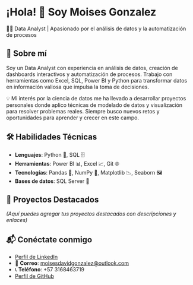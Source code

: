 # ¡Hola! 👋 Soy Moises Gonzalez

🧑‍💻 Data Analyst | Apasionado por el análisis de datos y la automatización de procesos

## 🌟 Sobre mí

Soy un Data Analyst con experiencia en análisis de datos, creación de dashboards interactivos y automatización de procesos. Trabajo con herramientas como Excel, SQL, Power BI y Python para transformar datos en información valiosa que impulsa la toma de decisiones.

💡 Mi interés por la ciencia de datos me ha llevado a desarrollar proyectos personales donde aplico técnicas de modelado de datos y visualización para resolver problemas reales. Siempre busco nuevos retos y oportunidades para aprender y crecer en este campo.

## 🛠️ Habilidades Técnicas

- **Lenguajes**: Python 🐍, SQL 🗄️
- **Herramientas**: Power BI 📊, Excel 📈, Git 🌐
- **Tecnologías**: Pandas 🐼, NumPy 🔢, Matplotlib 📉, Seaborn 🖼️
- **Bases de datos**: SQL Server 💾

## 🚀 Proyectos Destacados

_(Aquí puedes agregar tus proyectos destacados con descripciones y enlaces)_

## 📬 Conéctate conmigo

- [Perfil de LinkedIn](https://www.linkedin.com/in/moises-gonzalez-513b17114/)
- 📧 **Correo**: moisesdavidgonzalez@outlook.com
- 📞 **Teléfono**: +57 3168463719
- [Perfil de GitHub](https://github.com/moisesdavidgonzalez)



